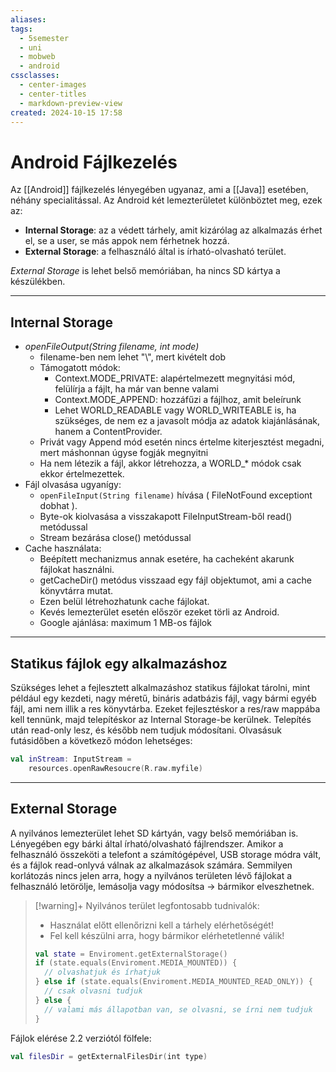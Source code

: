 ```yaml
---
aliases: 
tags:
  - 5semester
  - uni
  - mobweb
  - android
cssclasses:
  - center-images
  - center-titles
  - markdown-preview-view
created: 2024-10-15 17:58
---
```


# Android Fájlkezelés

Az [[Android]] fájlkezelés lényegében ugyanaz, ami a [[Java]] esetében, néhány specialitással. Az Android két lemezterületet különböztet meg, ezek az:

- **Internal Storage**: az a védett tárhely, amit kizárólag az alkalmazás érhet el, se a user, se más appok nem férhetnek hozzá.
- **External Storage**: a felhasználó által is írható-olvasható terület.

*External Storage* is lehet belső memóriában, ha nincs SD kártya a készülékben.

---

## Internal Storage

- *openFileOutput(String filename, int mode)*
	- filename-ben nem lehet "\\", mert kivételt dob
	- Támogatott módok:
		- Context.MODE_PRIVATE: alapértelmezett megnyitási mód, felülírja a fájlt, ha már van benne valami
		- Context.MODE_APPEND: hozzáfűzi a fájlhoz, amit beleírunk
		- Lehet WORLD_READABLE vagy WORLD_WRITEABLE is, ha szükséges, de nem ez a javasolt módja az adatok kiajánlásának, hanem a ContentProvider.
	- Privát vagy Append mód esetén nincs értelme kiterjesztést megadni, mert máshonnan úgyse fogják megnyitni
	- Ha nem létezik a fájl, akkor létrehozza, a WORLD_* módok csak ekkor értelmezettek.
- Fájl olvasása ugyanígy:
	- `openFileInput(String filename)` hívása ( FileNotFound exceptiont dobhat ).
	- Byte-ok kiolvasása a visszakapott FileInputStream-ből read() metódussal
	- Stream bezárása close() metódussal
- Cache használata:
	- Beépített mechanizmus annak esetére, ha cacheként akarunk fájlokat használni.
	- getCacheDir() metódus visszaad egy fájl objektumot, ami a cache könyvtárra mutat.
	- Ezen belül létrehozhatunk cache fájlokat.
	- Kevés lemezterület esetén először ezeket törli az Android.
	- Google ajánlása: maximum 1 MB-os fájlok

---

## Statikus fájlok egy alkalmazáshoz

Szükséges lehet a fejlesztett alkalmazáshoz statikus fájlokat tárolni, mint például egy kezdeti, nagy méretű, bináris adatbázis fájl, vagy bármi egyéb fájl, ami nem illik a res könyvtárba. Ezeket fejlesztéskor a res/raw mappába kell tennünk, majd telepítéskor az Internal Storage-be kerülnek. Telepítés után read-only lesz, és később nem tudjuk módosítani.
Olvasásuk futásidőben a következő módon lehetséges:

```kotlin
val inStream: InputStream = 
	resources.openRawResoucre(R.raw.myfile)
```

---

## External Storage

A nyilvános lemezterület lehet SD kártyán, vagy belső memóriában is. Lényegében egy bárki által írható/olvasható fájlrendszer. Amikor a felhasználó összeköti a telefont a számítógépével, USB storage módra vált, és a fájlok read-onlyvá válnak az alkalmazások számára. Semmilyen korlátozás nincs jelen arra, hogy a nyilvános területen lévő fájlokat a felhasználó letörölje, lemásolja vagy módosítsa -> bármikor elveszhetnek.

>[!warning]+ Nyilvános terület legfontosabb tudnivalók:
>
>- Használat előtt ellenőrizni kell a tárhely elérhetőségét!
>- Fel kell készülni arra, hogy bármikor elérhetetlenné válik!
>
> ```kotlin
> val state = Enviroment.getExternalStorage()
> if (state.equals(Enviroment.MEDIA_MOUNTED)) {
> 	// olvashatjuk és írhatjuk
> } else if (state.equals(Enviroment.MEDIA_MOUNTED_READ_ONLY)) {
> 	// csak olvasni tudjuk
> } else {
> 	// valami más állapotban van, se olvasni, se írni nem tudjuk
> }
> ```

Fájlok elérése  2.2 verziótól fölfele:
```kotlin
val filesDir = getExternalFilesDir(int type)
```
